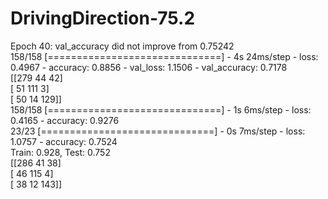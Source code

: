 # DrivingDirection-75.2
Epoch 40: val_accuracy did not improve from 0.75242  <br/>
158/158 [==============================] - 4s 24ms/step - loss: 0.4967 - accuracy: 0.8856 - val_loss: 1.1506 - val_accuracy: 0.7178  <br/>
[[279  44  42]   <br/>
 [ 51 111   3]   <br/>
 [ 50  14 129]]  <br/> 
158/158 [==============================] - 1s 6ms/step - loss: 0.4165 - accuracy: 0.9276  <br/>
23/23 [==============================] - 0s 7ms/step - loss: 1.0757 - accuracy: 0.7524    <br/>
Train: 0.928, Test: 0.752  <br/>
[[286  41  38]             <br/> 
 [ 46 115   4]             <br/> 
 [ 38  12 143]]            <br/>
